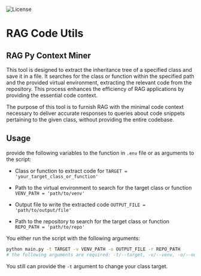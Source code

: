 ![License](https://img.shields.io/github/license/mashape/apistatus.svg)

# RAG Code Utils

## RAG Py Context Miner

This tool is designed to extract the inheritance tree of a specified class and save it in a file. It searches for the class or function within the specified path and the provided virtual environment, extracting the relevant code from the repository. This process enhances the efficiency of RAG applications by providing the essential code context.

The purpose of this tool is to furnish RAG with the minimal code context necessary to deliver accurate responses to queries about code snippets pertaining to the given class, without providing the entire codebase.

## Usage

provide the following variables to the function in `.env` file or as arguments to the script:

* Class or function to extract code for
`TARGET = 'your_target_class_or_function'`

* Path to the virtual environment to search for the target class or function
`VENV_PATH = 'path/to/venv'`

* Output file to write the extracted code
`OUTPUT_FILE = 'path/to/output/file'`

* Path to the repository to search for the target class or function
`REPO_PATH = 'path/to/repo'`

You either run the script with the following arguments:

```bash
python main.py -t TARGET -v VENV_PATH -o OUTPUT_FILE -r REPO_PATH
# the following arguments are required: -t/--target, -v/--venv, -o/--output, -r/--repo
```

You still can provide the `-t` argument to change your class target.
